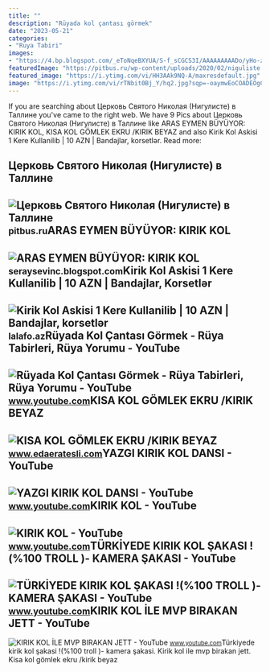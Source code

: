 ```yaml
---
title: ""
description: "Rüyada kol çantası görmek"
date: "2023-05-21"
categories:
- "Ruya Tabiri"
images:
- "https://4.bp.blogspot.com/_eToNqeBXYUA/S-f_sCGCS3I/AAAAAAAAADo/yHo-zKuVmGM/s1600/aras+4.ayresimler+142.JPG"
featuredImage: "https://pitbus.ru/wp-content/uploads/2020/02/niguliste.jpg"
featured_image: "https://i.ytimg.com/vi/HH3AAk9NQ-A/maxresdefault.jpg"
image: "https://i.ytimg.com/vi/rTNbit0Bj_Y/hq2.jpg?sqp=-oaymwEoCOADEOgC8quKqQMcGADwAQH4AYwDgALQBYoCDAgAEAEYZSBlKGUwDw==&amp;rs=AOn4CLDsnIOBgo9dOGo31mn7sDlo-Qk6Iw"
---
```


If you are searching about Церковь Святого Николая (Нигулисте) в Таллине you've came to the right web. We have 9 Pics about Церковь Святого Николая (Нигулисте) в Таллине like ARAS EYMEN BÜYÜYOR: KIRIK KOL, KISA KOL GÖMLEK EKRU /KIRIK BEYAZ and also Kirik Kol Askisi 1 Kere Kullanilib | 10 AZN | Bandajlar, korsetlər. Read more:

Церковь Святого Николая (Нигулисте) в Таллине
---------------------------------------------

 ![Церковь Святого Николая (Нигулисте) в Таллине](https://pitbus.ru/wp-content/uploads/2020/02/niguliste.jpg) <small>pitbus.ru</small>ARAS EYMEN BÜYÜYOR: KIRIK KOL
-----------------------------

 ![ARAS EYMEN BÜYÜYOR: KIRIK KOL](https://4.bp.blogspot.com/_eToNqeBXYUA/S-f_sCGCS3I/AAAAAAAAADo/yHo-zKuVmGM/s1600/aras+4.ayresimler+142.JPG) <small>seraysevinc.blogspot.com</small>Kirik Kol Askisi 1 Kere Kullanilib | 10 AZN | Bandajlar, Korsetlər
------------------------------------------------------------------

 ![Kirik Kol Askisi 1 Kere Kullanilib | 10 AZN | Bandajlar, korsetlər](https://img5.lalafo.com/i/posters/original/ac/b5/9b/942f405d79244d9ff0f52d9c88.jpeg) <small>lalafo.az</small>Rüyada Kol Çantası Görmek - Rüya Tabirleri, Rüya Yorumu - YouTube
-----------------------------------------------------------------

 ![Rüyada Kol Çantası Görmek - Rüya Tabirleri, Rüya Yorumu - YouTube](https://i.ytimg.com/vi/HH3AAk9NQ-A/maxresdefault.jpg) <small>www.youtube.com</small>KISA KOL GÖMLEK EKRU /KIRIK BEYAZ
---------------------------------

 ![KISA KOL GÖMLEK EKRU /KIRIK BEYAZ](https://st1.myideasoft.com/idea/cy/76/myassets/products/761/cabcfe4f-6a21-4b44-b3e9-09d7bf14386e.jpeg?revision=1654163994) <small>www.edaeratesli.com</small>YAZGI KIRIK KOL DANSI - YouTube
-------------------------------

 ![YAZGI KIRIK KOL DANSI - YouTube](https://i.ytimg.com/vi/rTNbit0Bj_Y/hq2.jpg?sqp=-oaymwEoCOADEOgC8quKqQMcGADwAQH4AYwDgALQBYoCDAgAEAEYZSBlKGUwDw==&rs=AOn4CLDsnIOBgo9dOGo31mn7sDlo-Qk6Iw) <small>www.youtube.com</small>KIRIK KOL - YouTube
-------------------

 ![KIRIK KOL - YouTube](https://i.ytimg.com/vi/7Gy8h1eJVKk/maxres2.jpg?sqp=-oaymwEoCIAKENAF8quKqQMcGADwAQH4Ac4FgAKACooCDAgAEAEYZSBIKEAwDw==&rs=AOn4CLB6pTRlU9A89VS6u5Q5x0xJC--MoQ) <small>www.youtube.com</small>TÜRKİYEDE KIRIK KOL ŞAKASI !(%100 TROLL )- KAMERA ŞAKASI - YouTube
------------------------------------------------------------------

 ![TÜRKİYEDE KIRIK KOL ŞAKASI !(%100 TROLL )- KAMERA ŞAKASI - YouTube](https://i.ytimg.com/vi/LVwEXxntJ4Y/hqdefault.jpg) <small>www.youtube.com</small>KIRIK KOL İLE MVP BIRAKAN JETT - YouTube
----------------------------------------

 ![KIRIK KOL İLE MVP BIRAKAN JETT - YouTube](https://i.ytimg.com/vi/pZJXIBNSWFY/maxresdefault.jpg) <small>www.youtube.com</small>Türki̇yede kirik kol şakasi !(%100 troll )- kamera şakasi. Kirik kol i̇le mvp birakan jett. Kisa kol gömlek ekru /kirik beyaz
